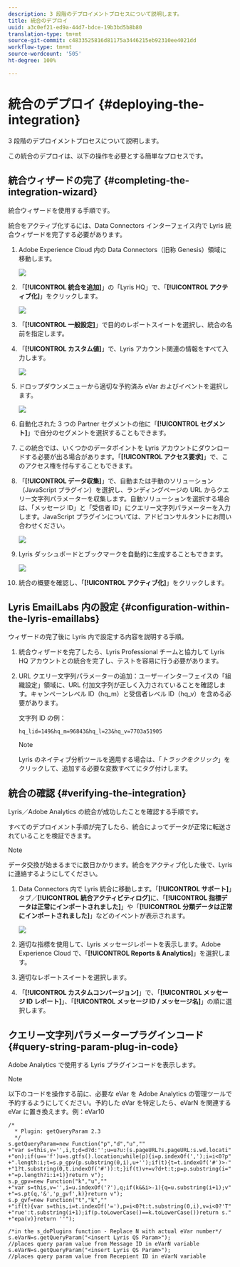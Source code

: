 ```yaml
---
description: 3 段階のデプロイメントプロセスについて説明します。
title: 統合のデプロイ
uuid: a3c0ef21-ed9a-44d7-bdce-19b3bd5b8b80
translation-type: tm+mt
source-git-commit: c4833525816d81175a3446215eb92310ee4021dd
workflow-type: tm+mt
source-wordcount: '505'
ht-degree: 100%

---
```



# 統合のデプロイ {#deploying-the-integration}

3 段階のデプロイメントプロセスについて説明します。

この統合のデプロイは、以下の操作を必要とする簡単なプロセスです。

## 統合ウィザードの完了 {#completing-the-integration-wizard}

統合ウィザードを使用する手順です。

統合をアクティブ化するには、Data Connectors インターフェイス内で Lyris 統合ウィザードを完了する必要があります。

1. Adobe Experience Cloud 内の Data Connectors（旧称 Genesis）領域に移動します。

   ![](assets/data_connectors.png)

1. 「**[!UICONTROL 統合を追加]**」の「Lyris HQ」で、「**[!UICONTROL アクティブ化]**」をクリックします。

   ![](assets/add_integration.png)

1. 「**[!UICONTROL 一般設定]**」で目的のレポートスイートを選択し、統合の名前を指定します。
1. 「**[!UICONTROL カスタム値]**」で、Lyris アカウント関連の情報をすべて入力します。

   ![](assets/general_settings.png)

1. ドロップダウンメニューから適切な予約済み eVar およびイベントを選択します。

   ![](assets/variable_mapping.png)

1. 自動化された 3 つの Partner セグメントの他に「**[!UICONTROL セグメント]**」で自分のセグメントを選択することもできます。
1. この統合では、いくつかのデータポイントを Lyris アカウントにダウンロードする必要が出る場合があります。「**[!UICONTROL アクセス要求]**」で、このアクセス権を付与することもできます。
1. 「**[!UICONTROL データ収集]**」で、自動または手動のソリューション（JavaScript プラグイン）を選択し、ランディングページの URL からクエリー文字列パラメーターを収集します。自動ソリューションを選択する場合は、「メッセージ ID」と「受信者 ID」にクエリー文字列パラメーターを入力します。JavaScript プラグインについては、アドビコンサルタントにお問い合わせください。

   ![](assets/data_collection.png)

1. Lyris ダッシュボードとブックマークを自動的に生成することもできます。

   ![](assets/dashboard_generation.png)

1. 統合の概要を確認し、「**[!UICONTROL アクティブ化]**」をクリックします。

## Lyris EmailLabs 内の設定 {#configuration-within-the-lyris-emaillabs}

ウィザードの完了後に Lyris 内で設定する内容を説明する手順。

1. 統合ウィザードを完了したら、Lyris Professional チームと協力して Lyris HQ アカウントとの統合を完了し、テストを容易に行う必要があります。
1. URL クエリー文字列パラメーターの追加：ユーザーインターフェイスの「組織設定」領域に、URL 付加文字列が正しく入力されていることを確認します。キャンペーンレベル ID（hq_m）と受信者レベル ID（hq_v）を含める必要があります。

   文字列 ID の例：

   ```
   hq_lid=149&hq_m=96843&hq_l=23&hq_v=7703a51905
   ```

   >[!NOTE]
   >
   >Lyris のネイティブ分析ツールを適用する場合は、「*トラックをクリック*」をクリックして、追加する必要な変数すべてにタグ付けします。

## 統合の確認 {#verifying-the-integration}

Lyris／Adobe Analytics の統合が成功したことを確認する手順です。

すべてのデプロイメント手順が完了したら、統合によってデータが正常に転送されていることを検証できます。

>[!NOTE]
>
>データ交換が始まるまでに数日かかります。統合をアクティブ化した後で、Lyris に連絡するようにしてください。

1. Data Connectors 内で Lyris 統合に移動します。「**[!UICONTROL サポート]**」タブ／**[!UICONTROL 統合アクティビティログ]**&#x200B;に、「**[!UICONTROL 指標データは正常にインポートされました]**」や「**[!UICONTROL 分類データは正常にインポートされました]**」などのイベントが表示されます。

   ![](assets/integration_info.png)

1. 適切な指標を使用して、Lyris メッセージレポートを表示します。Adobe Experience Cloud で、「**[!UICONTROL Reports &amp; Analytics]**」を選択します。
1. 適切なレポートスイートを選択します。
1. 「**[!UICONTROL カスタムコンバージョン]**」で、「**[!UICONTROL メッセージ ID レポート]**」、「**[!UICONTROL メッセージ ID / メッセージ名]**」の順に選択します。

## クエリー文字列パラメータープラグインコード {#query-string-param-plug-in-code}

Adobe Analytics で使用する Lyris プラグインコードを表示します。

>[!NOTE]
>
>以下のコードを操作する前に、必要な eVar を Adobe Analytics の管理ツールで予約するようにしてください。予約した eVar を特定したら、eVarN を関連する eVar に置き換えます。例：eVar10

```
/* 
  * Plugin: getQueryParam 2.3 
  */ 
s.getQueryParam=new Function("p","d","u","" 
+"var s=this,v='',i,t;d=d?d:'';u=u?u:(s.pageURL?s.pageURL:s.wd.locati" 
+"on);if(u=='f')u=s.gtfs().location;while(p){i=p.indexOf(',');i=i<0?p" 
+".length:i;t=s.p_gpv(p.substring(0,i),u+'');if(t){t=t.indexOf('#')>-" 
+"1?t.substring(0,t.indexOf('#')):t;}if(t)v+=v?d+t:t;p=p.substring(i=" 
+"=p.length?i:i+1)}return v"); 
s.p_gpv=new Function("k","u","" 
+"var s=this,v='',i=u.indexOf('?'),q;if(k&&i>-1){q=u.substring(i+1);v" 
+"=s.pt(q,'&','p_gvf',k)}return v"); 
s.p_gvf=new Function("t","k","" 
+"if(t){var s=this,i=t.indexOf('='),p=i<0?t:t.substring(0,i),v=i<0?'T" 
+"rue':t.substring(i+1);if(p.toLowerCase()==k.toLowerCase())return s." 
+"epa(v)}return ''"); 
 
/*in the s_doPlugins function - Replace N with actual eVar number*/ 
s.eVarN=s.getQueryParam("<insert Lyris QS Param>");  
//places query param value from Message ID in eVarN variable s.eVarN=s.getQueryParam("<insert Lyris QS Param>");  
//places query param value from Recepient ID in eVarN variable 
```
